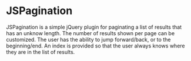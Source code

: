 # JSPagination

JSPagination is a simple jQuery plugin for paginating a list of results that has an unknow length. The number of results shown per page can be customized. The user has the ability to jump forward/back, or to the beginning/end. An index is provided so that the user always knows where they are in the list of results.
